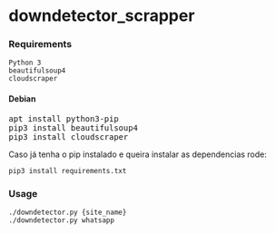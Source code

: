 # downdetector_scrapper

### Requirements
```
Python 3
beautifulsoup4
cloudscraper
```
#### Debian ####
<pre>apt install python3-pip
pip3 install beautifulsoup4
pip3 install cloudscraper</pre>

Caso já tenha o pip instalado e queira instalar as dependencias rode:
```
pip3 install requirements.txt
```

### Usage
```
./downdetector.py {site_name}
./downdetector.py whatsapp
```
